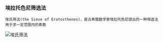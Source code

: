 ### 埃拉托色尼筛选法 

```
埃氏筛法(the Sieve of Eratosthenes)，是古希腊数学家埃拉托色尼提出的一种筛选法 
用于求一定范围内的素数  

```
![埃氏筛法](https://github.com/wangcongyi/learning-algorithm/blob/master/images/a.gif)
